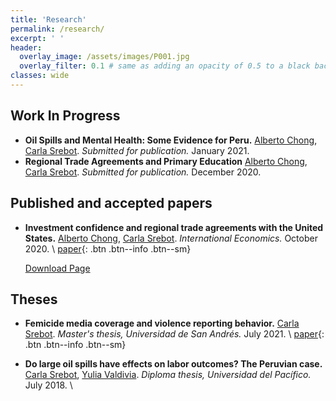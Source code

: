 ```yaml
---
title: 'Research'
permalink: /research/
excerpt: ' '
header:
  overlay_image: /assets/images/P001.jpg
  overlay_filter: 0.1 # same as adding an opacity of 0.5 to a black background
classes: wide
---
```


## Work In Progress

* **Oil Spills and Mental Health: Some Evidence for Peru.**
  [Alberto Chong](https://aysps.gsu.edu/profile/alberto-chong/),
  [Carla Srebot](https://carlasrebot.github.io/).
  _Submitted for publication._
  January 2021.
* **Regional Trade Agreements and Primary Education**
  [Alberto Chong](https://aysps.gsu.edu/profile/alberto-chong/),
  [Carla Srebot](https://carlasrebot.github.io/).
  _Submitted for publication._
  December 2020.
  
## Published and accepted papers

* **Investment confidence and regional trade agreements with the United States.**
  [Alberto Chong](https://aysps.gsu.edu/profile/alberto-chong/),
  [Carla Srebot](https://carlasrebot.github.io/).
  _International Economics._
  October 2020. \\
  [paper](https://www.sciencedirect.com/science/article/abs/pii/S211070172030086X){: .btn .btn--info .btn--sm}

  <a href="./product/download.html" target="_top">Download Page</a>


## Theses

* **Femicide media coverage and violence reporting behavior.**
  [Carla Srebot](https://carlasrebot.github.io/).
  _Master's thesis, Universidad de San Andrés._
  July 2021. \\
  [paper](https://repositorio.udesa.edu.ar/jspui/bitstream/10908/18510/1/%5bP%5d%5bW%5d%20T.M.%20Eco.%20Srebot%20Roeder%2c%20Carla%20Mar%c3%ada.pdf){: .btn .btn--info .btn--sm}

* **Do large oil spills have effects on labor outcomes? The Peruvian case.**
  [Carla Srebot](https://carlasrebot.github.io/),
  [Yulia Valdivia](https://pe.linkedin.com/in/yulia-valdivia-rivera-30596).
  _Diploma thesis, Universidad del Pacífico._
  July 2018. \\
  <a href="https://repositorio.up.edu.pe/bitstream/handle/11354/3006/DI17.pdf?sequence=1&isAllowed=y"><i class="fas fa-fw fa-file-pdf zoom" style="font-size:36px;color:red" aria-hidden="true"></i></a>
